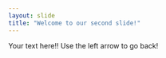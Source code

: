 ```yaml
---
layout: slide
title: "Welcome to our second slide!"
---
```

Your text here!!
Use the left arrow to go back!